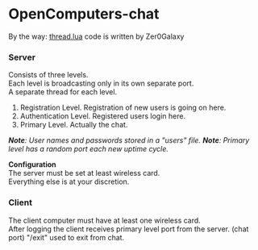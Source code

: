 # OpenComputers-chat

By the way: [thread.lua](http://computercraft.ru/topic/393-esche-odin-podkhod-k-mnogopotochnosti-v-computercraft/) code is written by Zer0Galaxy

<h3>Server<br /></h3>
Consists of three levels.<br />
Each level is broadcasting only in its own separate port.<br />
A separate thread for each level.<br />

1. Registration Level.    Registration of new users is going on here.<br />
2. Authentication Level.  Registered users login here.<br />
3. Primary Level.         Actually the chat.<br />

<i><b>Note</b>: User names and passwords stored in a "users" file.</i>
<i><b>Note</b>: Primary level has a random port each new uptime cycle.</i>

**Configuration**<br />
The server must be set at least wireless card.<br />
Everything else is at your discretion.<br />

<h3>Client<br /></h3>

The client computer must have at least one wireless card.<br />
After logging the client receives primary level port from the server. (chat port)
"/exit" used to exit from chat.
